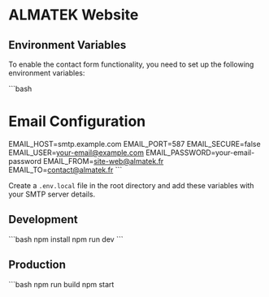 # ALMATEK Website

## Environment Variables

To enable the contact form functionality, you need to set up the following environment variables:

\`\`\`bash
# Email Configuration
EMAIL_HOST=smtp.example.com
EMAIL_PORT=587
EMAIL_SECURE=false
EMAIL_USER=your-email@example.com
EMAIL_PASSWORD=your-email-password
EMAIL_FROM=site-web@almatek.fr
EMAIL_TO=contact@almatek.fr
\`\`\`

Create a `.env.local` file in the root directory and add these variables with your SMTP server details.

## Development

\`\`\`bash
npm install
npm run dev
\`\`\`

## Production

\`\`\`bash
npm run build
npm start
